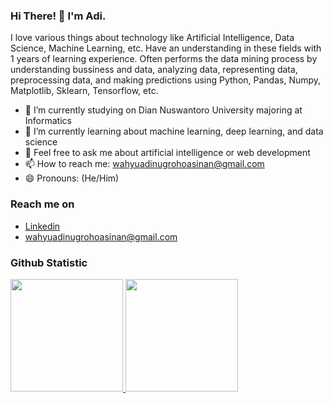 ### Hi There! 👋 I'm Adi.

I love various things about technology like Artificial Intelligence, Data Science, Machine Learning, etc. Have an understanding in these fields with 1 years of learning experience. Often performs the data mining process by understanding bussiness and data, analyzing data, representing data, preprocessing data, and making predictions using Python, Pandas, Numpy, Matplotlib, Sklearn, Tensorflow, etc.

- 🔭 I’m currently studying on Dian Nuswantoro University majoring at Informatics
- 🌱 I’m currently learning about machine learning, deep learning, and data science
- 💬 Feel free to ask me about artificial intelligence or web development
- 📫 How to reach me: wahyuadinugrohoasinan@gmail.com
- 😄 Pronouns: (He/Him)

### Reach me on
- [Linkedin](https://www.linkedin.com/in/wahyuadinugroho/)
- wahyuadinugrohoasinan@gmail.com

### Github Statistic
<p align="left">
<a href="https://github.com/wahyu-adi-n">
  <img height="180em" src="https://github-readme-stats-eight-theta.vercel.app/api?username=wahyu-adi-n&show_icons=true&theme=algolia&include_all_commits=true&count_private=true"/>
  <img height="180em" src="https://github-readme-stats-eight-theta.vercel.app/api/top-langs/?username=wahyu-adi-n&layout=compact&langs_count=8&theme=algolia"/>
</a>
</p>
<!--
**wahyu-adi-n/wahyu-adi-n** is a ✨ _special_ ✨ repository because its `README.md` (this file) appears on your GitHub profile.

Here are some ideas to get you started:

- 🔭 I’m currently working on ...
- 🌱 I’m currently learning ...
- 👯 I’m looking to collaborate on ...
- 🤔 I’m looking for help with ...
- 💬 Ask me about ...
- 📫 How to reach me: ...
- 😄 Pronouns: ...
- ⚡ Fun fact: ...
-->
